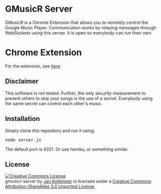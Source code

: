 # GMusicR Server

GMusicR is a Chrome Extension that allows you to remotely control the Google
Music Player. Communication works by relaying messages through WebSockets using
this server. It is open so everybody can run their own.

# Chrome Extension
For the extension, see <a href="https://github.com/jouz/gmusicr">here</a>.

## Disclaimer
This software is not tested. Further, the only security measurement to prevent
others to skip *your* songs is the use of a *secret*. Everybody using the same
secret can control each other's music.

## Installation
Simply clone this repository and run it using:
<pre>node server.js</pre>
The default port is 4321. Or use heroku, or something similar.

## License
<a rel="license" href="http://creativecommons.org/licenses/by-sa/3.0/"><img alt="Creative Commons License" style="border-width:0" src="http://i.creativecommons.org/l/by-sa/3.0/88x31.png" /></a><br /><span xmlns:dct="http://purl.org/dc/terms/" href="http://purl.org/dc/dcmitype/InteractiveResource" property="dct:title" rel="dct:type">gmusicr-server</span> by <a xmlns:cc="http://creativecommons.org/ns#" href="https://github.com/jouz/gmusicr-server" property="cc:attributionName" rel="cc:attributionURL">Jan Kolkmeier</a> is licensed under a <a rel="license" href="http://creativecommons.org/licenses/by-sa/3.0/">Creative Commons Attribution-ShareAlike 3.0 Unported License</a>.
